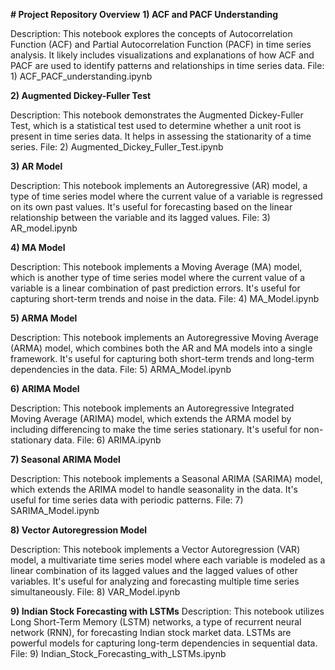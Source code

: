 **# Project Repository Overview**
**1) ACF and PACF Understanding**

Description: This notebook explores the concepts of Autocorrelation Function (ACF) and Partial Autocorrelation Function (PACF) in time series analysis. It likely includes visualizations and explanations of how ACF and PACF are used to identify patterns and relationships in time series data.
File: 1) ACF_PACF_understanding.ipynb

**2) Augmented Dickey-Fuller Test**

Description: This notebook demonstrates the Augmented Dickey-Fuller Test, which is a statistical test used to determine whether a unit root is present in time series data. It helps in assessing the stationarity of a time series.
File: 2) Augmented_Dickey_Fuller_Test.ipynb

**3) AR Model**

Description: This notebook implements an Autoregressive (AR) model, a type of time series model where the current value of a variable is regressed on its own past values. It's useful for forecasting based on the linear relationship between the variable and its lagged values.
File: 3) AR_model.ipynb

**4) MA Model**

Description: This notebook implements a Moving Average (MA) model, which is another type of time series model where the current value of a variable is a linear combination of past prediction errors. It's useful for capturing short-term trends and noise in the data.
File: 4) MA_Model.ipynb

**5) ARMA Model**

Description: This notebook implements an Autoregressive Moving Average (ARMA) model, which combines both the AR and MA models into a single framework. It's useful for capturing both short-term trends and long-term dependencies in the data.
File: 5) ARMA_Model.ipynb
 
**6) ARIMA Model**

Description: This notebook implements an Autoregressive Integrated Moving Average (ARIMA) model, which extends the ARMA model by including differencing to make the time series stationary. It's useful for non-stationary data.
File: 6) ARIMA.ipynb

**7) Seasonal ARIMA Model**

Description: This notebook implements a Seasonal ARIMA (SARIMA) model, which extends the ARIMA model to handle seasonality in the data. It's useful for time series data with periodic patterns.
File: 7) SARIMA_Model.ipynb

**8) Vector Autoregression Model**

Description: This notebook implements a Vector Autoregression (VAR) model, a multivariate time series model where each variable is modeled as a linear combination of its lagged values and the lagged values of other variables. It's useful for analyzing and forecasting multiple time series simultaneously.
File: 8) VAR_Model.ipynb

**9) Indian Stock Forecasting with LSTMs**
Description: This notebook utilizes Long Short-Term Memory (LSTM) networks, a type of recurrent neural network (RNN), for forecasting Indian stock market data. LSTMs are powerful models for capturing long-term dependencies in sequential data.
File: 9) Indian_Stock_Forecasting_with_LSTMs.ipynb
